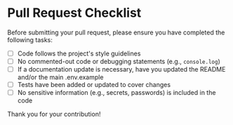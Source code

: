 # Pull Request Checklist

Before submitting your pull request, please ensure you have completed the following tasks:

- [ ] Code follows the project's style guidelines
- [ ] No commented-out code or debugging statements (e.g., `console.log`)
- [ ] If a documentation update is necessary, have you updated the README and/or the main .env.example
- [ ] Tests have been added or updated to cover changes
- [ ] No sensitive information (e.g., secrets, passwords) is included in the code

Thank you for your contribution!
